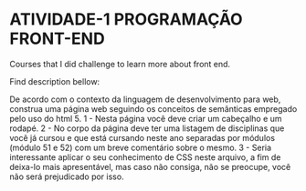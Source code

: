 # ATIVIDADE-1 PROGRAMAÇÃO FRONT-END

Courses that I did challenge to learn more about front end.

Find description bellow:

De acordo com o contexto da linguagem de desenvolvimento para web, construa uma página web seguindo os conceitos de semânticas empregado pelo uso do html 5.
1 - Nesta página você deve criar um cabeçalho e um rodapé.
2 - No corpo da página deve ter uma listagem de disciplinas que você já cursou e que está cursando neste ano separadas por módulos (módulo 51 e 52) com um breve comentário sobre o mesmo.
3 - Seria interessante aplicar o seu conhecimento de CSS neste arquivo, a fim de deixa-lo mais apresentável, mas caso não consiga, não se preocupe, você não será prejudicado por isso.
